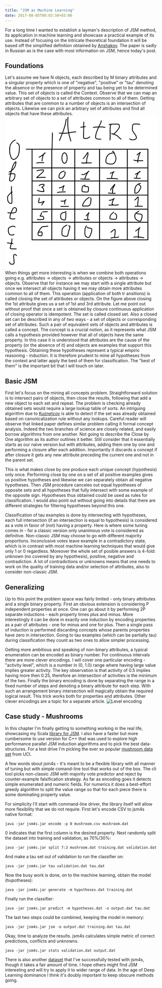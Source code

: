 ```yaml
---
title: "JSM as Machine Learning"
date: 2017-08-05T00:03:50+03:00
---
```



For a long time I wanted to establish a layman's description of JSM method, its application in machine learning and showcase a practical example of its use. Instead of focusing on the intricate theoretical foundation it will be based off the simplified definition obtained by [Anshakov](http://www.raai.org/about/persons/anshakov/ansh2012tmojsm.pdf "Set Theoretic Definition of JSM"). The paper is sadly in Russian as is the case with most information on JSM, hence today's post.

## Foundations

Let's assume we have N objects, each described by M binary attributes and a singular property which is one of "negative", "positive" or "tau" denoting the absence or the presence of property and tau being yet to be determined value. This set of objects is called the Context. Observe that we can map an arbitrary set of objects to a set of attributes
 common to all of them. Getting attributes that are common to a number of objects is an intersection of objects. Likewise we can pick an arbitrary set of attributes and find all objects that have these attributes. 
![An example context](/assets/images/Context.jpg "An example context")
When things get more interesting is when we combine both operations going e.g. attributes -> objects -> attributes or objects -> attributes -> objects. Observe that for instance we may start with a single attribute but once we intersect all objects having it we may obtain more attributes common to all of them. This operation (application of both tr
ansitions) is called closing the set of attributes or objects. On the figure above closing the 1st attribute gives us a set of 1st and 3rd attribute. Let me point out without 
proof that once a set is obtained by closure continuous application of closing operator is idempotent. The set is called closed set. Also a closed set can be described in any of two ways - a set of objects or corresponding set of attributes. Such a pair of equivalent sets of objects and attributes is called a concept. The concept is a crucial notion, as it represents what JSM calls a hypothesis provided however that all of objects have the same property. In this case it is understood that attributes are the cause of the property (or the absence of it) and objects are examples that support this hypothesis. Obtaining these hypotheses represent a typical empiric reasoning - induction. It is therefore prudent to mine all hypotheses from the context and latter apply the best of them for classification. The "best of them" is the important bit that I will touch on later.

## Basic JSM

First let's focus on the mining all concepts problem. Straightforward solution is  to intersect pairs of objects, then close the results, following that add a new object to each set and repeat. The problem is checking already obtained sets would require a large lookup table of sorts. An intriguing algorithm due to [Kuznetcov](https://www.hse.ru/data/2013/02/20/1306839179/Comparing%20performance%20of%20algorithms%20for%20generating%20concept.pdf "Comparing algorithms") is able to detect if the set was already obtained based on canonicalization rule without any lookups. Careful reader will observe that linked paper defines similar problem calling it formal concept analysis. Indeed the two branches of science are closely related, and easily borrow algorithms from one another.
Not going to describe the Close by One algorithm as its author outlines it better. Still consider that it essentially starts as our naive version but with attributes, adding them one by one and performing a closure after each addition. Importantly it discards a concept if after closure it gets any new attribute preceding the current one and not in the parent set. 

This is what makes close by one produce each unique concept (hypothesis) only once. Performing close by one on a set of all positive examples gives us positive hypotheses and likewise we can separately obtain all negative hypotheses. Then JSM procedure canceles out equal hypotheses of opposite sets and all hypotheses that fully intersect with some example of the opposite sign. Hypotheses thus obtained could be used as rules for classification. I would also point out without going into details that there are different strategies for filtering hypotheses beyond this one. 

Classification of tau examples is done by intersecting with hypotheses, each full intersection (if an intersection is equal to hypothesis) is considered as a vote in favor of (not) having a property. Here is where some tuning comes in - for a classic version only unanimous vote is considered as definitive. Non-classic JSM may choose to go with different majority proportions. Inconclusive votes leave example in a contradictory state, which is in contrast with most machine learning techniques that would give only 1 or 0 regardless. Moreover the whole set of posible answers is 4-fold: unknown (no covered by any hypothesis), positive, negative and contradiction. A lot of contradictions or unknowns means that one needs to work on the quality of training data and/or selection of attributes, also to consider non-classic JSM.

## Generalizing

Up to this point the problem space was fairly limited - only binary attributes and a single binary property. First an obvious extension is considering P independent properties at once. One can go about it by performing 2P separate inductions - each property times plus and minus. More interestingly it can be done in exactly one induction by encoding properties as a pair of attributes - one for minus and one for plus. Then a single pass of induction is performed discarding concepts whose parents properties have zero in intersection. Going to tau examples (which can be partially tau) during classification they count as two ones to allow simpler processing.

Getting more ambitious and speaking of non-binary attributes, a typical enumeration can be encoded as binary number. For continuous intervals there are more clever encodings. I will cover one particular encoding - "activity level", which is a number in (0, 1.0) range where having large value implies greater activity. The key observation is that activity of 0.5 implies having more then 0.25, therefore an intersection of activities is the minimum of the two. Finally the binary encoding is done by separating the range in a fixed number of steps and denoting a binary attribute for each step. With such an arrangement binary intersection will magically obtain the required logical result. This trick works both for properties and attributes. Other clever encodings are a topic for a separate article.
![Level encoding](/images/LevelEncoding.jpg "Level encoding")

## Case study - Mushrooms

In this chapter I'm finally getting to something working in the real life, showcasing my Scala [library for JSM](https://github.com/DmitryOlshansky/jsm4s "JSM4S"). I also have a faster but more cumbersome to use version for C++ that was used to explore high performance parallel JSM induction algorithms and to pick the best data-structures. For a test drive I'm picking the ever so popular [mushroom data set](https://archive.ics.uci.edu/ml/datasets/mushroom) from UCI.

A few words sbout jsm4s - it's meant to be a flexible library with all manner of tuning but with simple comand-line tool that works out of the box. The cli tool picks non-classic JSM with majority vote predictor and reject by counter-example falsification strategy. As far as encoding goes it detects simple enumerated and numeric fields. For numerics it does a best-effort greedy algorithm to split the value range so that for each piece  there is some dominating property value.

For simplicity I'll start with command-line driver, the library itself will allow more flexibility that we do not require. First let's encode CSV to jsm4s native format:
```
java -jar jsm4s.jar encode -p 0 mushroom.csv mushroom.dat
```
0 indicates that the first column is the desired property. Next randomly split the dataset into training and validation, as 70%/30%:
```
java -jar jsm4s.jar split 7:3 mushroom.dat training.dat validation.dat
```
And make a tau set out of validation to run the classifier on:
```
java -jar jsm4s.jar tau validation.dat tau.dat
```
Now the busy work is done, on to the machine learning, obtain the model (hupotheses):
```
java -jar jsm4s.jar generate -m hypotheses.dat training.dat
```
Finally run the classifier:
```
java -jar jsm4s.jar predict -m hypotheses.dat -o output.dat tau.dat 
```
The last two steps could be combined, keeping the model in memory:
```
java -jar jsm4s.jar jsm -o output.dat training.dat tau.dat
```
Okay, time to analyze the results. jsm4s  calculates simple metric of correct predictions, conflicts and unknowns.
```
java -jar jsm4s.jar stats validation.dat output.dat 
```

There is also another [dataset](https://archive.ics.uci.edu/ml/datasets/adult) that I've successfully tested with jsm4s, though it takes a fair amount of time. I hope others might find JSM interesting and will try to apply it to wider range of data. In the age of Deep Learning dominance I think it's doubly important to keep obscure methods going.

